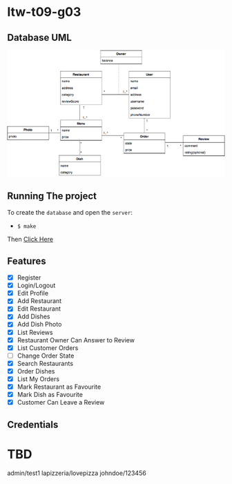 # ltw-t09-g03

## Database UML

![DatabaseUML](docs/images/DatabaseUML3.png)


## Running The project
 
To create the `database` and open the `server`:

- `$ make` 

Then [Click Here](http://localhost:5500/)

## Features

- [x] Register
- [x] Login/Logout
- [x] Edit Profile
- [x] Add Restaurant
- [x] Edit Restaurant
- [x] Add Dishes
- [x] Add Dish Photo
- [x] List Reviews
- [x] Restaurant Owner Can Answer to Review
- [x] List Customer Orders
- [ ] Change Order State
- [x] Search Restaurants
- [x] Order Dishes
- [x] List My Orders
- [x] Mark Restaurant as Favourite
- [x] Mark Dish as Favourite
- [x] Customer Can Leave a Review

## Credentials

# TBD
admin/test1
lapizzeria/lovepizza
johndoe/123456
